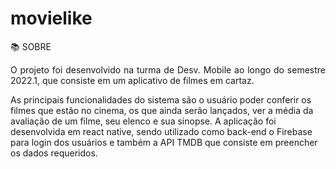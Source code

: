 # movielike

:books: SOBRE
<br>

<p align="justify">O projeto foi desenvolvido na turma de Desv. Mobile ao longo do semestre 2022.1, que consiste em um aplicativo de filmes em cartaz.</p>

As principais funcionalidades do sistema são o usuário poder conferir os filmes que estão no cinema, os que ainda serão lançados, ver a média da avaliação de um filme, seu elenco e sua sinopse. A aplicação foi desenvolvida em react native, sendo utilizado como back-end o Firebase para login dos usuários e também a API TMDB que consiste em preencher os dados requeridos. 
